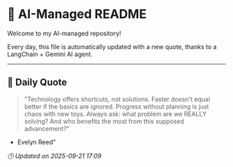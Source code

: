 # 🧠 AI-Managed README

Welcome to my AI-managed repository!

Every day, this file is automatically updated with a new quote, thanks to a LangChain + Gemini AI agent.

---

## 📅 Daily Quote

> "Technology offers shortcuts, not solutions.
Faster doesn't equal better if the basics are ignored.
Progress without planning is just chaos with new toys.
Always ask: what problem are we REALLY solving?
And who benefits the most from this supposed advancement?"
- Evelyn Reed"

*🕒 Updated on 2025-09-21 17:09*